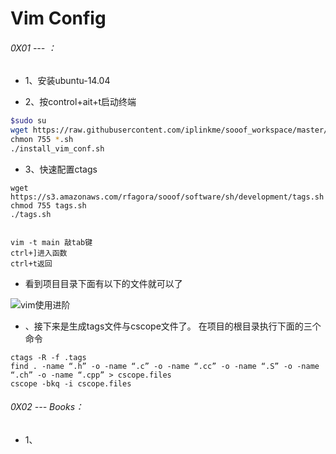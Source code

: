 # Vim Config

###### 0X01 --- ：

* 1、安装ubuntu-14.04

* 2、按control+ait+t启动终端

```bash
$sudo su
wget https://raw.githubusercontent.com/iplinkme/sooof_workspace/master/WorkSH/UbuntuConf/install_vim_conf.sh
chmon 755 *.sh
./install_vim_conf.sh

```

* 3、快速配置ctags
```
wget https://s3.amazonaws.com/rfagora/sooof/software/sh/development/tags.sh
chmod 755 tags.sh
./tags.sh


vim -t main 敲tab键
ctrl+]进入函数
ctrl+t返回
```

* 看到项目目录下面有以下的文件就可以了

![vim使用进阶](https://s3.amazonaws.com/rfagora/sooof/software/development/tools/VIM/VimPictures/ctagscscope.png)


* 、接下来是生成tags文件与cscope文件了。
在项目的根目录执行下面的三个命令

```等待测试
ctags -R -f .tags
find . -name “.h” -o -name “.c” -o -name “.cc” -o -name “.S” -o -name “.ch” -o -name “.cpp” > cscope.files
cscope -bkq -i cscope.files
```


###### 0X02 --- Books：

* 1、
